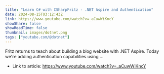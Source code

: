 ```yaml
---
title: "Learn C# with CSharpFritz - .NET Aspire and Authentication"
date: 2024-08-15T03:12:43Z
link: https://www.youtube.com/watch?v=_aCuwWiKncY
showShare: false
showReadTime: false
thumbnail: images/dotnet.png
tags: ["youtube.com/@dotnet"]
---
```

Fritz returns to teach about building a blog website with .NET Aspire. Today we're adding authentication capabilities using ...

- Link to article: https://www.youtube.com/watch?v=_aCuwWiKncY